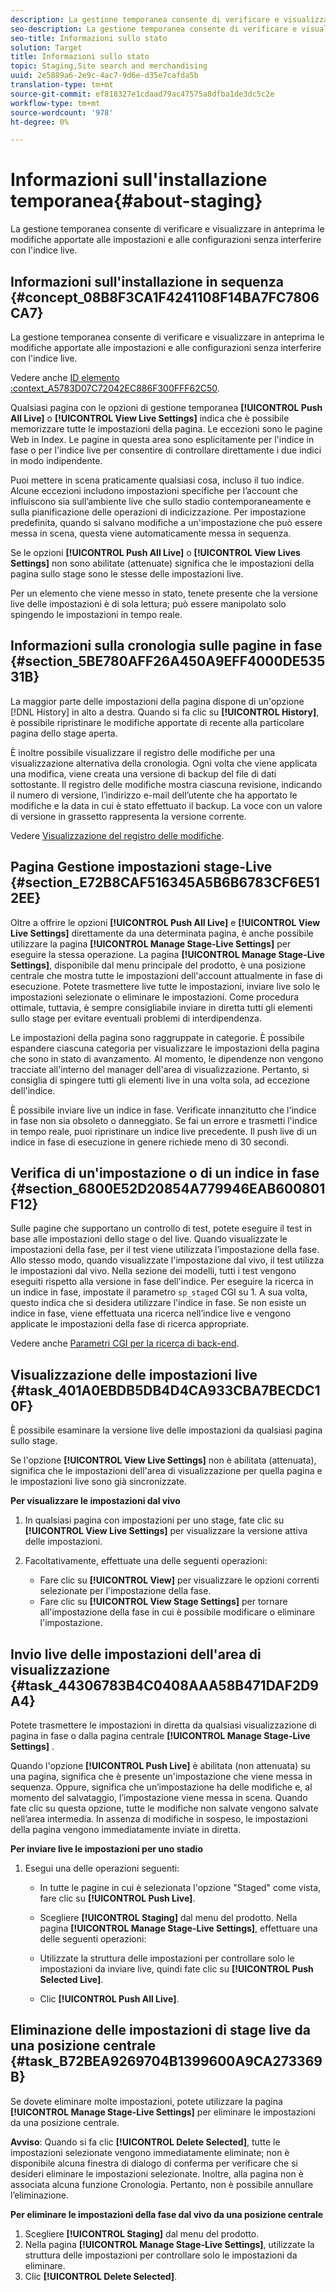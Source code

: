 ```yaml
---
description: La gestione temporanea consente di verificare e visualizzare in anteprima le modifiche apportate alle impostazioni e alle configurazioni senza interferire con l'indice live.
seo-description: La gestione temporanea consente di verificare e visualizzare in anteprima le modifiche apportate alle impostazioni e alle configurazioni senza interferire con l'indice live.
seo-title: Informazioni sullo stato
solution: Target
title: Informazioni sullo stato
topic: Staging,Site search and merchandising
uuid: 2e5889a6-2e9c-4ac7-9d6e-d35e7cafda5b
translation-type: tm+mt
source-git-commit: ef818327e1cdaad79ac47575a8dfba1de3dc5c2e
workflow-type: tm+mt
source-wordcount: '978'
ht-degree: 0%

---
```



# Informazioni sull&#39;installazione temporanea{#about-staging}

La gestione temporanea consente di verificare e visualizzare in anteprima le modifiche apportate alle impostazioni e alle configurazioni senza interferire con l&#39;indice live.

## Informazioni sull&#39;installazione in sequenza {#concept_08B8F3CA1F4241108F14BA7FC7806CA7}

La gestione temporanea consente di verificare e visualizzare in anteprima le modifiche apportate alle impostazioni e alle configurazioni senza interferire con l&#39;indice live.

Vedere anche [ID elemento :context_A5783D07C72042EC886F300FFF62C50](c-about-simulator.md#context_A5783D07C72042EC8886F300FFF62C50).

Qualsiasi pagina con le opzioni di gestione temporanea **[!UICONTROL Push All Live]** o **[!UICONTROL View Live Settings]** indica che è possibile memorizzare tutte le impostazioni della pagina. Le eccezioni sono le pagine Web in Index. Le pagine in questa area sono esplicitamente per l&#39;indice in fase o per l&#39;indice live per consentire di controllare direttamente i due indici in modo indipendente.

Puoi mettere in scena praticamente qualsiasi cosa, incluso il tuo indice. Alcune eccezioni includono impostazioni specifiche per l’account che influiscono sia sull’ambiente live che sullo stadio contemporaneamente e sulla pianificazione delle operazioni di indicizzazione. Per impostazione predefinita, quando si salvano modifiche a un&#39;impostazione che può essere messa in scena, questa viene automaticamente messa in sequenza.

Se le opzioni **[!UICONTROL Push All Live]** o **[!UICONTROL View Lives Settings]** non sono abilitate (attenuate) significa che le impostazioni della pagina sullo stage sono le stesse delle impostazioni live.

Per un elemento che viene messo in stato, tenete presente che la versione live delle impostazioni è di sola lettura; può essere manipolato solo spingendo le impostazioni in tempo reale.

## Informazioni sulla cronologia sulle pagine in fase {#section_5BE780AFF26A450A9EFF4000DE53531B}

La maggior parte delle impostazioni della pagina dispone di un&#39;opzione [!DNL History] in alto a destra. Quando si fa clic su **[!UICONTROL History]**, è possibile ripristinare le modifiche apportate di recente alla particolare pagina dello stage aperta.

È inoltre possibile visualizzare il registro delle modifiche per una visualizzazione alternativa della cronologia. Ogni volta che viene applicata una modifica, viene creata una versione di backup del file di dati sottostante. Il registro delle modifiche mostra ciascuna revisione, indicando il numero di versione, l’indirizzo e-mail dell’utente che ha apportato le modifiche e la data in cui è stato effettuato il backup. La voce con un valore di versione in grassetto rappresenta la versione corrente.

Vedere [Visualizzazione del registro delle modifiche](c-about-reports-menu/c-about-reports-menu.md#task_166F1156719F4B3D834BEA8E249C8057).

## Pagina Gestione impostazioni stage-Live {#section_E72B8CAF516345A5B6B6783CF6E512EE}

Oltre a offrire le opzioni **[!UICONTROL Push All Live]** e **[!UICONTROL View Live Settings]** direttamente da una determinata pagina, è anche possibile utilizzare la pagina **[!UICONTROL Manage Stage-Live Settings]** per eseguire la stessa operazione. La pagina **[!UICONTROL Manage Stage-Live Settings]**, disponibile dal menu principale del prodotto, è una posizione centrale che mostra tutte le impostazioni dell&#39;account attualmente in fase di esecuzione. Potete trasmettere live tutte le impostazioni, inviare live solo le impostazioni selezionate o eliminare le impostazioni. Come procedura ottimale, tuttavia, è sempre consigliabile inviare in diretta tutti gli elementi sullo stage per evitare eventuali problemi di interdipendenza.

Le impostazioni della pagina sono raggruppate in categorie. È possibile espandere ciascuna categoria per visualizzare le impostazioni della pagina che sono in stato di avanzamento. Al momento, le dipendenze non vengono tracciate all&#39;interno del manager dell&#39;area di visualizzazione. Pertanto, si consiglia di spingere tutti gli elementi live in una volta sola, ad eccezione dell&#39;indice.

È possibile inviare live un indice in fase. Verificate innanzitutto che l&#39;indice in fase non sia obsoleto o danneggiato. Se fai un errore e trasmetti l&#39;indice in tempo reale, puoi ripristinare un indice live precedente. Il push live di un indice in fase di esecuzione in genere richiede meno di 30 secondi.

## Verifica di un&#39;impostazione o di un indice in fase {#section_6800E52D20854A779946EAB600801F12}

Sulle pagine che supportano un controllo di test, potete eseguire il test in base alle impostazioni dello stage o del live. Quando visualizzate le impostazioni della fase, per il test viene utilizzata l’impostazione della fase. Allo stesso modo, quando visualizzate l&#39;impostazione dal vivo, il test utilizza le impostazioni dal vivo. Nella sezione dei modelli, tutti i test vengono eseguiti rispetto alla versione in fase dell&#39;indice. Per eseguire la ricerca in un indice in fase, impostate il parametro `sp_staged` CGI su 1. A sua volta, questo indica che si desidera utilizzare l&#39;indice in fase. Se non esiste un indice in fase, viene effettuata una ricerca nell’indice live e vengono applicate le impostazioni della fase di ricerca appropriate.

Vedere anche [Parametri CGI per la ricerca di back-end](c-appendices/c-cgiparameters.md#reference_582E85C3886740C98FE88CA9DF7918E8).

## Visualizzazione delle impostazioni live {#task_401A0EBDB5DB4D4CA933CBA7BECDC10F}

È possibile esaminare la versione live delle impostazioni da qualsiasi pagina sullo stage.

<!-- 

t_viewing_live_settings.xml

 -->

Se l&#39;opzione **[!UICONTROL View Live Settings]** non è abilitata (attenuata), significa che le impostazioni dell&#39;area di visualizzazione per quella pagina e le impostazioni live sono già sincronizzate.

**Per visualizzare le impostazioni dal vivo**

1. In qualsiasi pagina con impostazioni per uno stage, fate clic su **[!UICONTROL View Live Settings]** per visualizzare la versione attiva delle impostazioni.
1. Facoltativamente, effettuate una delle seguenti operazioni:

   * Fare clic su **[!UICONTROL View]** per visualizzare le opzioni correnti selezionate per l&#39;impostazione della fase.
   * Fare clic su **[!UICONTROL View Stage Settings]** per tornare all&#39;impostazione della fase in cui è possibile modificare o eliminare l&#39;impostazione.

## Invio live delle impostazioni dell&#39;area di visualizzazione {#task_44306783B4C0408AAA58B471DAF2D9A4}

Potete trasmettere le impostazioni in diretta da qualsiasi visualizzazione di pagina in fase o dalla pagina centrale **[!UICONTROL Manage Stage-Live Settings]** .

<!-- 

t_pushing_live_settings_live.xml

 -->

Quando l&#39;opzione **[!UICONTROL Push Live]** è abilitata (non attenuata) su una pagina, significa che è presente un&#39;impostazione che viene messa in sequenza. Oppure, significa che un’impostazione ha delle modifiche e, al momento del salvataggio, l’impostazione viene messa in scena. Quando fate clic su questa opzione, tutte le modifiche non salvate vengono salvate nell’area intermedia. In assenza di modifiche in sospeso, le impostazioni della pagina vengono immediatamente inviate in diretta.

**Per inviare live le impostazioni per uno stadio**

1. Esegui una delle operazioni seguenti:

   * In tutte le pagine in cui è selezionata l&#39;opzione &quot;Staged&quot; come vista, fare clic su **[!UICONTROL Push Live]**.
   * Scegliere **[!UICONTROL Staging]** dal menu del prodotto. Nella pagina **[!UICONTROL Manage Stage-Live Settings]**, effettuare una delle seguenti operazioni:

   * Utilizzate la struttura delle impostazioni per controllare solo le impostazioni da inviare live, quindi fate clic su **[!UICONTROL Push Selected Live]**.
   * Clic **[!UICONTROL Push All Live]**.

## Eliminazione delle impostazioni di stage live da una posizione centrale {#task_B72BEA9269704B1399600A9CA273369B}

Se dovete eliminare molte impostazioni, potete utilizzare la pagina **[!UICONTROL Manage Stage-Live Settings]** per eliminare le impostazioni da una posizione centrale.

<!-- 

t_deleting_staged_settings_from_a_central_location.xml

 -->

**Avviso**: Quando si fa clic  **[!UICONTROL Delete Selected]**, tutte le impostazioni selezionate vengono immediatamente eliminate; non è disponibile alcuna finestra di dialogo di conferma per verificare che si desideri eliminare le impostazioni selezionate. Inoltre, alla pagina non è associata alcuna funzione Cronologia. Pertanto, non è possibile annullare l’eliminazione.

**Per eliminare le impostazioni della fase dal vivo da una posizione centrale**

1. Scegliere **[!UICONTROL Staging]** dal menu del prodotto.
1. Nella pagina **[!UICONTROL Manage Stage-Live Settings]**, utilizzate la struttura delle impostazioni per controllare solo le impostazioni da eliminare.
1. Clic **[!UICONTROL Delete Selected]**.
